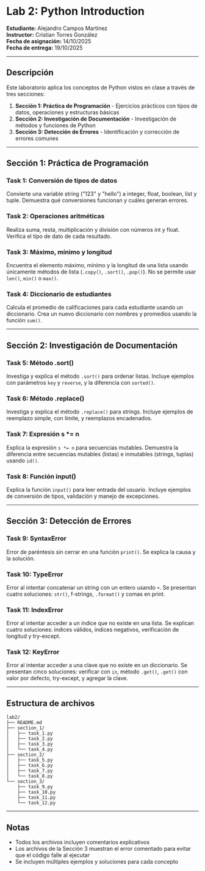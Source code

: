 # Lab 2: Python Introduction

**Estudiante:** Alejandro Campos Martínez  
**Instructor:** Cristian Torres González  
**Fecha de asignación:** 14/10/2025  
**Fecha de entrega:** 19/10/2025

---

## Descripción

Este laboratorio aplica los conceptos de Python vistos en clase a través de tres secciones:

1. **Sección 1: Práctica de Programación** - Ejercicios prácticos con tipos de datos, operaciones y estructuras básicas
2. **Sección 2: Investigación de Documentación** - Investigación de métodos y funciones de Python
3. **Sección 3: Detección de Errores** - Identificación y corrección de errores comunes

---

## Sección 1: Práctica de Programación

### Task 1: Conversión de tipos de datos
Convierte una variable string ("123" y "hello") a integer, float, boolean, list y tuple. Demuestra qué conversiones funcionan y cuáles generan errores.

### Task 2: Operaciones aritméticas
Realiza suma, resta, multiplicación y división con números int y float. Verifica el tipo de dato de cada resultado.

### Task 3: Máximo, mínimo y longitud
Encuentra el elemento máximo, mínimo y la longitud de una lista usando únicamente métodos de lista (`.copy()`, `.sort()`, `.pop()`). No se permite usar `len()`, `min()` o `max()`.

### Task 4: Diccionario de estudiantes
Calcula el promedio de calificaciones para cada estudiante usando un diccionario. Crea un nuevo diccionario con nombres y promedios usando la función `sum()`.

---

## Sección 2: Investigación de Documentación

### Task 5: Método .sort()
Investiga y explica el método `.sort()` para ordenar listas. Incluye ejemplos con parámetros `key` y `reverse`, y la diferencia con `sorted()`.

### Task 6: Método .replace()
Investiga y explica el método `.replace()` para strings. Incluye ejemplos de reemplazo simple, con límite, y reemplazos encadenados.

### Task 7: Expresión s *= n
Explica la expresión `s *= n` para secuencias mutables. Demuestra la diferencia entre secuencias mutables (listas) e inmutables (strings, tuplas) usando `id()`.

### Task 8: Función input()
Explica la función `input()` para leer entrada del usuario. Incluye ejemplos de conversión de tipos, validación y manejo de excepciones.

---

## Sección 3: Detección de Errores

### Task 9: SyntaxError
Error de paréntesis sin cerrar en una función `print()`. Se explica la causa y la solución.

### Task 10: TypeError
Error al intentar concatenar un string con un entero usando `+`. Se presentan cuatro soluciones: `str()`, f-strings, `.format()` y comas en print.

### Task 11: IndexError
Error al intentar acceder a un índice que no existe en una lista. Se explican cuatro soluciones: índices válidos, índices negativos, verificación de longitud y try-except.

### Task 12: KeyError
Error al intentar acceder a una clave que no existe en un diccionario. Se presentan cinco soluciones: verificar con `in`, método `.get()`, `.get()` con valor por defecto, try-except, y agregar la clave.

---

## Estructura de archivos

```
lab2/
├── README.md
├── section_1/
│   ├── task_1.py
│   ├── task_2.py
│   ├── task_3.py
│   └── task_4.py
├── section_2/
│   ├── task_5.py
│   ├── task_6.py
│   ├── task_7.py
│   └── task_8.py
└── section_3/
    ├── task_9.py
    ├── task_10.py
    ├── task_11.py
    └── task_12.py
```

---

## Notas

- Todos los archivos incluyen comentarios explicativos
- Los archivos de la Sección 3 muestran el error comentado para evitar que el código falle al ejecutar
- Se incluyen múltiples ejemplos y soluciones para cada concepto
